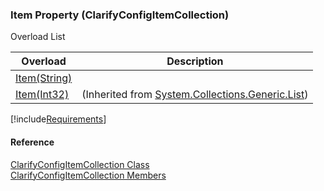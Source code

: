﻿### Item Property (ClarifyConfigItemCollection)

Overload List

| Overload | Description |
| --- | --- |
| [Item(String)](fcSDK~FChoice.Foundation.Clarify.DataObjects.ClarifyConfigItemCollection~Item(String).md) |   |
| [Item(Int32)](#) | (Inherited from [System.Collections.Generic.List<ConfigItem>](#)) |

[!include[Requirements](../partials/requirements.md)]



#### Reference

[ClarifyConfigItemCollection Class](fcSDK~FChoice.Foundation.Clarify.DataObjects.ClarifyConfigItemCollection.md)  
[ClarifyConfigItemCollection Members](fcSDK~FChoice.Foundation.Clarify.DataObjects.ClarifyConfigItemCollection_members.md)